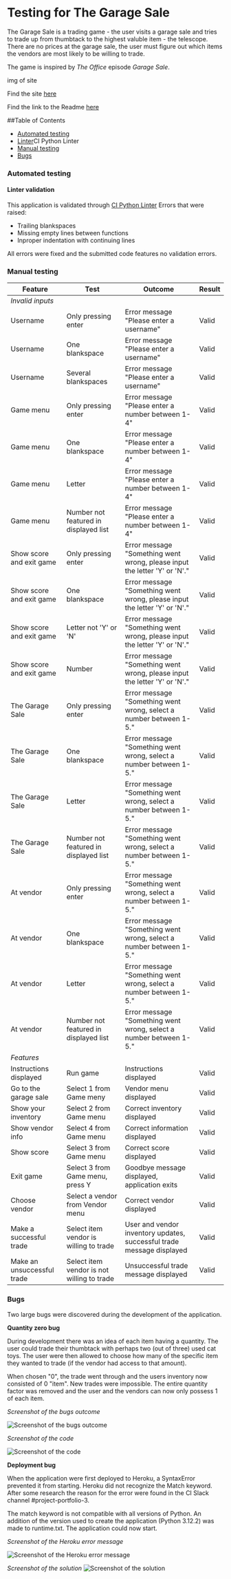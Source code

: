 # Testing for The Garage Sale
The Garage Sale is a trading game - the user visits a garage sale and tries to
trade up from thumbtack to the highest valuble item - the telescope. There are 
no prices at the garage sale, the user must figure out which items the vendors are 
most likely to be willing to trade.

The game is inspired by *The Office* episode *Garage Sale*.


img of site


Find the site [here](https://the-garage-sale-60683b5891c9.herokuapp.com/)

Find the link to the Readme [here](README.md)

##Table of Contents
* [Automated testing]()
 * [Linter]()CI Python Linter
* [Manual testing]()
* [Bugs]()

### Automated testing
#### Linter validation
This application is validated through [CI Python Linter](https://pep8ci.herokuapp.com/)
Errors that were raised:
* Trailing blankspaces
* Missing empty lines between functions
* Inproper indentation with continuing lines

All errors were fixed and the submitted code features no validation errors.
### Manual testing
|Feature|Test|Outcome|Result|
|---|---|---|---|
|*Invalid inputs*||||
|Username|Only pressing enter|Error message "Please enter a username"|Valid|
|Username|One blankspace|Error message "Please enter a username"|Valid|
|Username|Several blankspaces|Error message "Please enter a username"|Valid|
|Game menu|Only pressing enter|Error message "Please enter a number between 1-4"|Valid|
|Game menu|One blankspace|Error message "Please enter a number between 1-4"|Valid|
|Game menu|Letter|Error message "Please enter a number between 1-4"|Valid|
|Game menu|Number not featured in displayed list|Error message "Please enter a number between 1-4"|Valid|
|Show score and exit game|Only pressing enter|Error message "Something went wrong, please input the letter 'Y' or 'N'."|Valid|
|Show score and exit game|One blankspace|Error message "Something went wrong, please input the letter 'Y' or 'N'."|Valid|
|Show score and exit game|Letter not 'Y' or 'N'|Error message "Something went wrong, please input the letter 'Y' or 'N'."|Valid|
|Show score and exit game|Number|Error message "Something went wrong, please input the letter 'Y' or 'N'."|Valid|
|The Garage Sale|Only pressing enter|Error message "Something went wrong, select a number between 1-5."|Valid|
|The Garage Sale|One blankspace|Error message "Something went wrong, select a number between 1-5."|Valid|
|The Garage Sale|Letter|Error message "Something went wrong, select a number between 1-5."|Valid|
|The Garage Sale|Number not featured in displayed list|Error message "Something went wrong, select a number between 1-5."|Valid|
|At vendor|Only pressing enter|Error message "Something went wrong, select a number between 1-5."|Valid|
|At vendor|One blankspace|Error message "Something went wrong, select a number between 1-5."|Valid|
|At vendor|Letter|Error message "Something went wrong, select a number between 1-5."|Valid|
|At vendor|Number not featured in displayed list|Error message "Something went wrong, select a number between 1-5."|Valid|
|*Features*||||
|Instructions displayed|Run game|Instructions displayed|Valid|
|Go to the garage sale|Select 1 from Game meny|Vendor menu displayed|Valid|
|Show your inventory|Select 2 from Game menu|Correct inventory displayed|Valid|
|Show vendor info|Select 4 from Game menu|Correct information displayed|Valid|
|Show score|Select 3 from Game menu|Correct score displayed|Valid|
|Exit game|Select 3 from Game menu, press Y|Goodbye message displayed, application exits|Valid|
|Choose vendor|Select a vendor from Vendor menu|Correct vendor displayed|Valid|
|Make a successful trade|Select item vendor is willing to trade|User and vendor inventory updates, successful trade message displayed|Valid|
|Make an unsuccessful trade|Select item vendor is not willing to trade|Unsuccessful trade message displayed|Valid|
### Bugs
Two large bugs were discovered during the development of the application.

**Quantity zero bug**

During development there was an idea of each item having a quantity. The user could trade their thumbtack with perhaps two (out of three) used cat toys. The user were then allowed to choose how many of the specific item they wanted to trade (if the vendor had access to that amount).

When chosen "0", the trade went through and the users inventory now consisted of 0 "item". New trades were impossible. The entire quantity factor was removed and the user and the vendors can now only possess 1 of each item.

*Screenshot of the bugs outcome*

![Screenshot of the bugs outcome](assets/images/inventory_zero_bug.png)

*Screenshot of the code*

![Screenshot of the code](assets/images/inventory_zero_bug_2.png)

**Deployment bug**

When the application were first deployed to Heroku, a SyntaxError prevented it from starting. Heroku did not recognize the Match keyword. After some research the reason for the error were found in the CI Slack channel #project-portfolio-3.

The match keyword is not compatible with all versions of Python. An addition of the version used to create the application (Python 3.12.2) was made to runtime.txt. The application could now start.

*Screenshot of the Heroku error message*

![Screenshot of the Heroku error message](assets/images/deployment_bug_match.png)

*Screenshot of the solution*
![Screenshot of the solution](assets/images/deployment_bug_2.png)